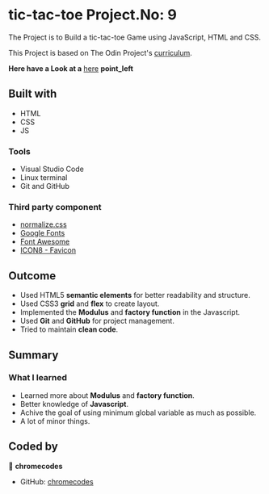 # tic-tac-toe Project.No: 9

The Project is to Build a tic-tac-toe Game using JavaScript, HTML and CSS.

This Project is based on The Odin Project's [curriculum](https://www.theodinproject.com/lessons/node-path-javascript-tic-tac-toe).

**Here have a Look at a** [ here](https://chromecodes.github.io/tic-tac-toe/) **point_left**

## Built with

- HTML
- CSS
- JS

### Tools

- Visual Studio Code
- Linux terminal
- Git and GitHub

### Third party component

- [normalize.css](https://github.com/necolas/normalize.css)
- [Google Fonts](https://fonts.google.com/)
- [Font Awesome](https://fontawesome.com/)
- [ICON8 - Favicon](https://https://icons8.com/)

## Outcome

- Used HTML5 **semantic elements** for better readability and structure.
- Used CSS3 **grid** and **flex** to create layout.
- Implemented the **Modulus** and **factory function** in the Javascript.
- Used **Git** and **GitHub** for project management.
- Tried to maintain **clean code**.

## Summary

### What I learned

- Learned more about **Modulus** and **factory function**.
- Better knowledge of **Javascript**.
- Achive the goal of using minimum global variable as much as possible.
- A lot of minor things.

## Coded by

👤 **chromecodes**

- GitHub: [chromecodes](https://github.com/artis-dev)
